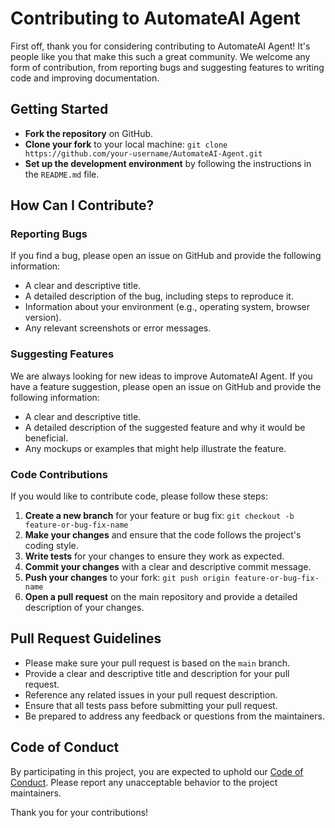 # Contributing to AutomateAI Agent

First off, thank you for considering contributing to AutomateAI Agent! It's people like you that make this such a great community. We welcome any form of contribution, from reporting bugs and suggesting features to writing code and improving documentation.

## Getting Started

- **Fork the repository** on GitHub.
- **Clone your fork** to your local machine: `git clone https://github.com/your-username/AutomateAI-Agent.git`
- **Set up the development environment** by following the instructions in the `README.md` file.

## How Can I Contribute?

### Reporting Bugs

If you find a bug, please open an issue on GitHub and provide the following information:

- A clear and descriptive title.
- A detailed description of the bug, including steps to reproduce it.
- Information about your environment (e.g., operating system, browser version).
- Any relevant screenshots or error messages.

### Suggesting Features

We are always looking for new ideas to improve AutomateAI Agent. If you have a feature suggestion, please open an issue on GitHub and provide the following information:

- A clear and descriptive title.
- A detailed description of the suggested feature and why it would be beneficial.
- Any mockups or examples that might help illustrate the feature.

### Code Contributions

If you would like to contribute code, please follow these steps:

1.  **Create a new branch** for your feature or bug fix: `git checkout -b feature-or-bug-fix-name`
2.  **Make your changes** and ensure that the code follows the project's coding style.
3.  **Write tests** for your changes to ensure they work as expected.
4.  **Commit your changes** with a clear and descriptive commit message.
5.  **Push your changes** to your fork: `git push origin feature-or-bug-fix-name`
6.  **Open a pull request** on the main repository and provide a detailed description of your changes.

## Pull Request Guidelines

- Please make sure your pull request is based on the `main` branch.
- Provide a clear and descriptive title and description for your pull request.
- Reference any related issues in your pull request description.
- Ensure that all tests pass before submitting your pull request.
- Be prepared to address any feedback or questions from the maintainers.

## Code of Conduct

By participating in this project, you are expected to uphold our [Code of Conduct](CODE_OF_CONDUCT.md). Please report any unacceptable behavior to the project maintainers.

Thank you for your contributions!
